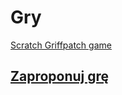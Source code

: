 # Gry
[Scratch Griffpatch game](https://piw-piw.github.io/Games/Laser-Tag)


## [Zaproponuj grę](https://github.com/piw-piw/Games/discussions/new)
